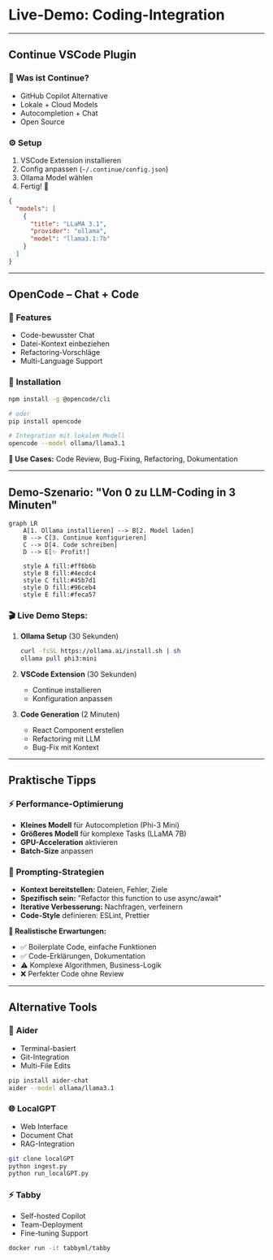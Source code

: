 # Live-Demo: Coding-Integration

---

## Continue VSCode Plugin

<div class="grid grid-cols-2 gap-8">

<div>

### 🔌 **Was ist Continue?**
- GitHub Copilot Alternative
- Lokale + Cloud Models
- Autocompletion + Chat
- Open Source

</div>

<div v-click>

### ⚙️ **Setup**
1. VSCode Extension installieren
2. Config anpassen (`~/.continue/config.json`)
3. Ollama Model wählen
4. Fertig! 🎉

</div>

</div>

<v-click>

<div class="mt-6">

```json
{
  "models": [
    {
      "title": "LLaMA 3.1",
      "provider": "ollama",
      "model": "llama3.1:7b"
    }
  ]
}
```

</div>

</v-click>

---

## OpenCode – Chat + Code

<div class="grid grid-cols-2 gap-8">

<div>

### 💬 **Features**
- Code-bewusster Chat
- Datei-Kontext einbeziehen
- Refactoring-Vorschläge
- Multi-Language Support

</div>

<div v-click>

### 🚀 **Installation**
```bash
npm install -g @opencode/cli

# oder
pip install opencode

# Integration mit lokalem Modell
opencode --model ollama/llama3.1
```

</div>

</div>

<v-click>

<div class="mt-6 p-4 bg-purple-100 rounded-lg">
<strong>🎯 Use Cases:</strong> Code Review, Bug-Fixing, Refactoring, Dokumentation
</div>

</v-click>

---

## Demo-Szenario: "Von 0 zu LLM-Coding in 3 Minuten"

<div class="text-center">

```mermaid
graph LR
    A[1. Ollama installieren] --> B[2. Model laden]
    B --> C[3. Continue konfigurieren]  
    C --> D[4. Code schreiben]
    D --> E[✨ Profit!]
    
    style A fill:#ff6b6b
    style B fill:#4ecdc4
    style C fill:#45b7d1
    style D fill:#96ceb4
    style E fill:#feca57
```

</div>

<v-click>

### 🎬 **Live Demo Steps:**

<v-clicks>

1. **Ollama Setup** (30 Sekunden)
   ```bash
   curl -fsSL https://ollama.ai/install.sh | sh
   ollama pull phi3:mini
   ```

2. **VSCode Extension** (30 Sekunden)
   - Continue installieren
   - Konfiguration anpassen

3. **Code Generation** (2 Minuten)
   - React Component erstellen
   - Refactoring mit LLM
   - Bug-Fix mit Kontext

</v-clicks>

</v-click>

---

## Praktische Tipps

<div class="grid grid-cols-2 gap-8">

<div>

### ⚡ **Performance-Optimierung**
- **Kleines Modell** für Autocompletion (Phi-3 Mini)
- **Größeres Modell** für komplexe Tasks (LLaMA 7B)
- **GPU-Acceleration** aktivieren
- **Batch-Size** anpassen

</div>

<div v-click>

### 🧠 **Prompting-Strategien**
- **Kontext bereitstellen:** Dateien, Fehler, Ziele
- **Spezifisch sein:** "Refactor this function to use async/await"
- **Iterative Verbesserung:** Nachfragen, verfeinern
- **Code-Style** definieren: ESLint, Prettier

</div>

</div>

<v-click>

<div class="mt-6 p-4 bg-gradient-to-r from-blue-100 to-purple-100 rounded-lg">
<strong>🎯 Realistische Erwartungen:</strong>
<ul>
<li>✅ Boilerplate Code, einfache Funktionen</li>
<li>✅ Code-Erklärungen, Dokumentation</li>
<li>⚠️ Komplexe Algorithmen, Business-Logik</li>
<li>❌ Perfekter Code ohne Review</li>
</ul>
</div>

</v-click>

---

## Alternative Tools

<div class="grid grid-cols-3 gap-6">

<div>

### 🔧 **Aider**
- Terminal-basiert
- Git-Integration
- Multi-File Edits
```bash
pip install aider-chat
aider --model ollama/llama3.1
```

</div>

<div v-click>

### 🌐 **LocalGPT**
- Web Interface
- Document Chat
- RAG-Integration
```bash
git clone localGPT
python ingest.py
python run_localGPT.py
```

</div>

<div v-click>

### ⚡ **Tabby**
- Self-hosted Copilot
- Team-Deployment
- Fine-tuning Support
```bash
docker run -it tabbyml/tabby
```

</div>

</div>